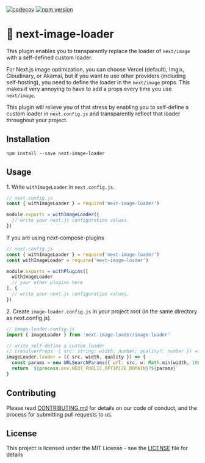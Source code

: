 [![codecov](https://codecov.io/gh/aiji42/next-image-loader/branch/main/graph/badge.svg?token=Y1M1LMIR7E)](https://codecov.io/gh/aiji42/next-image-loader)
[![npm version](https://badge.fury.io/js/next-image-loader.svg)](https://badge.fury.io/js/next-image-loader)

# :city_sunrise: next-image-loader

This plugin enables you to transparently replace the loader of `next/image` with a self-defined custom loader.

For Next.js image optimization, you can choose Vercel (default), Imgix, Cloudinary, or Akamai, but if you want to use other providers (including self-hosting), you need to define the loader in the `next/image` props. This makes it very annoying to have to add a props every time you use `next/image`.

This plugin will relieve you of that stress by enabling you to self-define a custom loader in `next.config.js` and transparently reflect that loader throughout your project.

## Installation

```
npm install --save next-image-loader
```

## Usage
1\. Write `withImageLoader` in `next.config.js`.
```js
// next.config.js
const { withImageLoader } = require('next-image-loader')

module.exports = withImageLoader({
  // write your next.js configuration values.
})
```

If you are using next-compose-plugins
```js
// next.config.js
const { withImageLoader } = require('next-image-loader')
const withImageLoader = require('next-image-loader')

module.exports = withPlugins([
  withImageLoader
  // your other plugins here
], {
  // write your next.js configuration values.  
})
```

2\. Create `image-loader.config.js` in your project root (in the same directory as next.config.js).
```js
// image-loader.config.js
import { imageLoader } from 'next-image-loader/image-loader'

// write self-define a custom loader
// (resolverProps: { src: string; width: number; quality?: number }) => string
imageLoader.loader = ({ src, width, quality }) => {
  const params = new URLSearchParams({ url: src, w: Math.min(width, 1080), q: quality || 75 })
  return `${process.env.NEXT_PUBLIC_OPTIMIZE_DOMAIN}?${params}`
}
```

## Contributing
Please read [CONTRIBUTING.md](https://github.com/aiji42/next-image-loader/blob/main/CONTRIBUTING.md) for details on our code of conduct, and the process for submitting pull requests to us.

## License
This project is licensed under the MIT License - see the [LICENSE](https://github.com/aiji42/next-image-loader/blob/main/LICENSE) file for details
